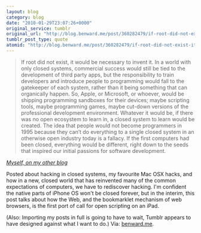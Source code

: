 ```yaml
---
layout: blog
category: blog
date: "2010-01-29T23:07:26+0000"
original_service: tumblr
original_url: "http://blog.benward.me/post/360282479/if-root-did-not-exist-it-would-be-necessary-to"
tumblr_post_type: quote
atomid: "http://blog.benward.me/post/360282479/if-root-did-not-exist-it-would-be-necessary-to"
---
```

> If root did not exist, it would be necessary to invent it. In a world with only closed systems, commercial success would still be tied to the development of third party apps, but the responsibility to train developers and introduce people to programming would fall to the gatekeeper of each system, rather than it being something that can organically happen. So, Apple, or Microsoft, or whoever, would be shipping programming sandboxes for their devices; maybe scripting tools, maybe programming games, maybe cut-down versions of the professional development environment. Whatever it would be, if there was no open ecosystem to learn in, a closed system to learn would be created. The idea that people would not become programmers in 1995 because they can’t do everything to a single closed system in an otherwise open industry today is a fallacy. If the first computers had been closed, everything would be different, right down to the seeds that inspired our initial passions for software development.

<cite><a href="http://benward.me/blog/open-development-environments">Myself, on my other blog</a></cite>

Posted about hacking in closed systems, my favourite Mac OSX hacks, and how in a new, closed world that has reinvented many of the common expectations of computers, we have to rediscover hacking. I'm confident the native parts of iPhone OS won't be closed forever, but in the interim, this post talks about how the Web, and the bookmarklet mechanism of web browsers, is the first port of call for open scripting on an iPad. 

(Also: Importing my posts in full is going to have to wait, Tumblr appears to have designed against what I want to do.)
Via: [benward.me](http://benward.me/).